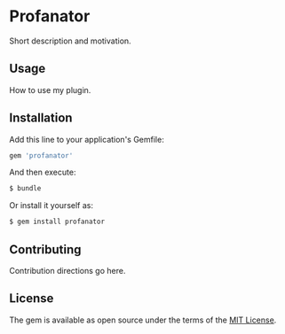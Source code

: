 # Profanator
Short description and motivation.

## Usage
How to use my plugin.

## Installation
Add this line to your application's Gemfile:

```ruby
gem 'profanator'
```

And then execute:
```bash
$ bundle
```

Or install it yourself as:
```bash
$ gem install profanator
```

## Contributing
Contribution directions go here.

## License
The gem is available as open source under the terms of the [MIT License](http://opensource.org/licenses/MIT).

